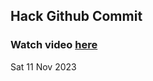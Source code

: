 
 ## Hack Github Commit 
 ### Watch video <a href="https://www.youtube.com">here</a> 
 Sat 11 Nov 2023 
